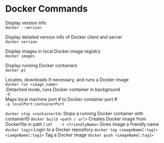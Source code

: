 # Docker Commands

Display version info  
`docker --version`

Display detailed version info of Docker client and server  
`docker version`

Display images in local Docker image registry  
`docker images`

Display running Docker containers  
`docker ps`

Locates, downloads if necessary, and runs a Docker image  
`docker run <image_name>`  
:Detached mode, runs Docker container in background  
    `-d`  
    Maps local machine port # to Docker container port #  
    `-p localPort:containerPort`

`docker stop <containerId>`				Stops a running Docker container with containerID
`docker build <path / url>`				Creates Docker image from Dockerfile in path / url
`	-t <friendlyName>`					Gives image a friendly name
`docker login`						Login to a Docker repository
`docker tag <imageName[:tag]> <iamgeName[:tag]>`	Tag a Docker image
`docker push <imageName[:tag]>`

